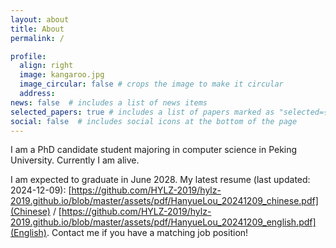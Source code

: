 ```yaml
---
layout: about
title: About
permalink: /

profile:
  align: right
  image: kangaroo.jpg
  image_circular: false # crops the image to make it circular
  address: 
news: false  # includes a list of news items
selected_papers: true # includes a list of papers marked as "selected={true}"
social: false  # includes social icons at the bottom of the page
---
```


I am a PhD candidate student majoring in computer science in Peking University. Currently I am alive.

I am expected to graduate in June 2028. My latest resume (last updated: 2024-12-09): [https://github.com/HYLZ-2019/hylz-2019.github.io/blob/master/assets/pdf/HanyueLou_20241209_chinese.pdf](Chinese) / [https://github.com/HYLZ-2019/hylz-2019.github.io/blob/master/assets/pdf/HanyueLou_20241209_english.pdf](English). Contact me if you have a matching job position!

